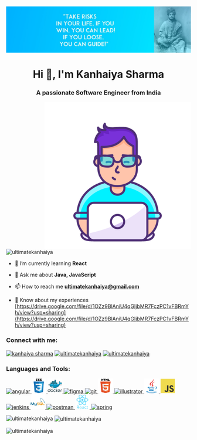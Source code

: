 ![logo](https://github.com/ultimatekanhaiya/ultimatekanhaiya/blob/main/banner.jpg)
<h1 align="center">Hi 👋, I'm Kanhaiya Sharma</h1>
<h3 align="center">A passionate Software Engineer from India</h3>
<img align="right" alt="coding" width="400" src="https://github.com/ultimatekanhaiya/ultimatekanhaiya/blob/main/coding_animation.gif">
<p align="left"> <img src="https://komarev.com/ghpvc/?username=ultimatekanhaiya&label=Profile%20views&color=0e75b6&style=flat" alt="ultimatekanhaiya" /> </p>

- 🌱 I’m currently learning **React**

- 💬 Ask me about **Java, JavaScript**

- 📫 How to reach me **ultimatekanhaiya@gmail.com**

- 📄 Know about my experiences [https://drive.google.com/file/d/1OZz9BlAniU4qGIjbMR7FczPC1vFBRmYh/view?usp=sharing](https://drive.google.com/file/d/1OZz9BlAniU4qGIjbMR7FczPC1vFBRmYh/view?usp=sharing)

<h3 align="left">Connect with me:</h3>
<p align="left">
<a href="https://linkedin.com/in/kanhaiya sharma" target="blank"><img align="center" src="https://raw.githubusercontent.com/rahuldkjain/github-profile-readme-generator/master/src/images/icons/Social/linked-in-alt.svg" alt="kanhaiya sharma" height="30" width="40" /></a>
<a href="https://codesandbox.com/ultimatekanhaiya" target="blank"><img align="center" src="https://raw.githubusercontent.com/rahuldkjain/github-profile-readme-generator/master/src/images/icons/Social/codesandbox.svg" alt="ultimatekanhaiya" height="30" width="40" /></a>
<a href="https://www.hackerrank.com/ultimatekanhaiya" target="blank"><img align="center" src="https://raw.githubusercontent.com/rahuldkjain/github-profile-readme-generator/master/src/images/icons/Social/hackerrank.svg" alt="ultimatekanhaiya" height="30" width="40" /></a>
</p>

<h3 align="left">Languages and Tools:</h3>
<p align="left"> <a href="https://angular.io" target="_blank" rel="noreferrer"> <img src="https://angular.io/assets/images/logos/angular/angular.svg" alt="angular" width="40" height="40"/> </a> <a href="https://www.w3schools.com/css/" target="_blank" rel="noreferrer"> <img src="https://raw.githubusercontent.com/devicons/devicon/master/icons/css3/css3-original-wordmark.svg" alt="css3" width="40" height="40"/> </a> <a href="https://www.docker.com/" target="_blank" rel="noreferrer"> <img src="https://raw.githubusercontent.com/devicons/devicon/master/icons/docker/docker-original-wordmark.svg" alt="docker" width="40" height="40"/> </a> <a href="https://www.figma.com/" target="_blank" rel="noreferrer"> <img src="https://www.vectorlogo.zone/logos/figma/figma-icon.svg" alt="figma" width="40" height="40"/> </a> <a href="https://git-scm.com/" target="_blank" rel="noreferrer"> <img src="https://www.vectorlogo.zone/logos/git-scm/git-scm-icon.svg" alt="git" width="40" height="40"/> </a> <a href="https://www.w3.org/html/" target="_blank" rel="noreferrer"> <img src="https://raw.githubusercontent.com/devicons/devicon/master/icons/html5/html5-original-wordmark.svg" alt="html5" width="40" height="40"/> </a> <a href="https://www.adobe.com/in/products/illustrator.html" target="_blank" rel="noreferrer"> <img src="https://www.vectorlogo.zone/logos/adobe_illustrator/adobe_illustrator-icon.svg" alt="illustrator" width="40" height="40"/> </a> <a href="https://www.java.com" target="_blank" rel="noreferrer"> <img src="https://raw.githubusercontent.com/devicons/devicon/master/icons/java/java-original.svg" alt="java" width="40" height="40"/> </a> <a href="https://developer.mozilla.org/en-US/docs/Web/JavaScript" target="_blank" rel="noreferrer"> <img src="https://raw.githubusercontent.com/devicons/devicon/master/icons/javascript/javascript-original.svg" alt="javascript" width="40" height="40"/> </a> <a href="https://www.jenkins.io" target="_blank" rel="noreferrer"> <img src="https://www.vectorlogo.zone/logos/jenkins/jenkins-icon.svg" alt="jenkins" width="40" height="40"/> </a> <a href="https://www.mysql.com/" target="_blank" rel="noreferrer"> <img src="https://raw.githubusercontent.com/devicons/devicon/master/icons/mysql/mysql-original-wordmark.svg" alt="mysql" width="40" height="40"/> </a> <a href="https://postman.com" target="_blank" rel="noreferrer"> <img src="https://www.vectorlogo.zone/logos/getpostman/getpostman-icon.svg" alt="postman" width="40" height="40"/> </a> <a href="https://reactjs.org/" target="_blank" rel="noreferrer"> <img src="https://raw.githubusercontent.com/devicons/devicon/master/icons/react/react-original-wordmark.svg" alt="react" width="40" height="40"/> </a> <a href="https://spring.io/" target="_blank" rel="noreferrer"> <img src="https://www.vectorlogo.zone/logos/springio/springio-icon.svg" alt="spring" width="40" height="40"/> </a>  </p>

<p><img align="left" src="https://github-readme-stats.vercel.app/api/top-langs?username=ultimatekanhaiya&show_icons=true&locale=en&layout=compact" alt="ultimatekanhaiya" /></p>

<p>&nbsp;<img align="center" src="https://github-readme-stats.vercel.app/api?username=ultimatekanhaiya&show_icons=true&locale=en" alt="ultimatekanhaiya" /></p>

<p><img align="center" src="https://github-readme-streak-stats.herokuapp.com/?user=ultimatekanhaiya&" alt="ultimatekanhaiya" /></p
